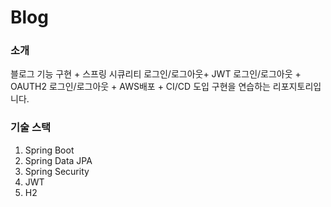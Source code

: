 # Blog

### 소개 
블로그 기능 구현 + 스프링 시큐리티  로그인/로그아웃+ JWT 로그인/로그아웃 + OAUTH2 로그인/로그아웃 + AWS배포 + CI/CD 도입 구현을 연습하는 리포지토리입니다.

### 기술 스택
1. Spring Boot
2. Spring Data JPA
3. Spring Security
4. JWT
5. H2
